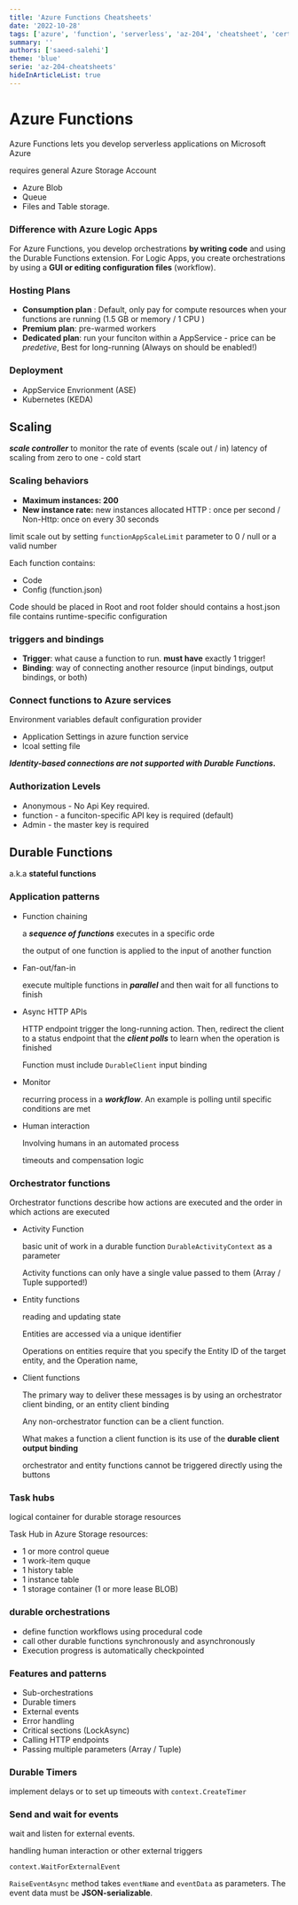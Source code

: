 ```yaml
---
title: 'Azure Functions Cheatsheets'
date: '2022-10-28'
tags: ['azure', 'function', 'serverless', 'az-204', 'cheatsheet', 'certification', 'exam']
summary: ''
authors: ['saeed-salehi']
theme: 'blue'
serie: 'az-204-cheatsheets'
hideInArticleList: true
---
```


# Azure Functions

Azure Functions lets you develop serverless applications on Microsoft Azure

requires general Azure Storage Account

- Azure Blob
- Queue
- Files and Table storage.

### Difference with Azure Logic Apps

For Azure Functions, you develop orchestrations **by writing code** and using the Durable Functions extension.
For Logic Apps, you create orchestrations by using a **GUI or editing configuration files** (workflow).

### Hosting Plans

- **Consumption plan** : Default, only pay for compute resources when your functions are running (1.5 GB or memory / 1 CPU )
- **Premium plan**: pre-warmed workers
- **Dedicated plan**: run your funciton within a AppService - price can be _predetive_, Best for long-running (Always on should be enabled!)

### Deployment

- AppService Envrionment (ASE)
- Kubernetes (KEDA)

## Scaling

**_scale controller_** to monitor the rate of events (scale out / in)
latency of scaling from zero to one - cold start

### Scaling behaviors

- **Maximum instances: 200**
- **New instance rate:** new instances allocated HTTP : once per second / Non-Http: once on every 30 seconds

limit scale out by setting `functionAppScaleLimit` parameter to 0 / null or a valid number

Each function contains:

- Code
- Config (function.json)

Code should be placed in Root and root folder should contains a
host.json file contains runtime-specific configuration

### triggers and bindings

- **Trigger**: what cause a function to run. **must have** exactly 1 trigger!
- **Binding**: way of connecting another resource (input bindings, output bindings, or both)

### Connect functions to Azure services

Environment variables default configuration provider

- Application Settings in azure function service
- lcoal setting file

**_Identity-based connections are not supported with Durable Functions._**

### Authorization Levels

- Anonymous - No Api Key required.
- function - a funciton-specific API key is required (default)
- Admin - the master key is required

## Durable Functions

a.k.a **stateful functions**

### Application patterns

- Function chaining

  a **_sequence of functions_** executes in a specific orde

  the output of one function is applied to the input of another function

- Fan-out/fan-in

  execute multiple functions in **_parallel_** and then wait for all functions to finish

- Async HTTP APIs

  HTTP endpoint trigger the long-running action. Then, redirect the client to a status endpoint that the **_client polls_** to learn when the operation is
  finished

  Function must include `DurableClient` input binding

- Monitor

  recurring process in a **_workflow_**. An example is polling until specific conditions are met

- Human interaction

  Involving humans in an automated process

  timeouts and compensation logic

### Orchestrator functions

Orchestrator functions describe how actions are executed and the order in which actions are executed

- Activity Function

  basic unit of work in a durable function
  `DurableActivityContext` as a parameter

  Activity functions can only have a single value passed to them (Array / Tuple supported!)

- Entity functions

  reading and updating state

  Entities are accessed via a unique identifier

  Operations on entities require that you specify the Entity ID of the target entity, and the Operation name,

- Client functions

  The primary way to deliver these messages is by using an orchestrator client binding, or an entity client binding

  Any non-orchestrator function can be a client function.

  What makes a function a client function is its use of the **durable client output binding**

  orchestrator and entity functions cannot be triggered directly using the buttons

### Task hubs

logical container for durable storage resources

Task Hub in Azure Storage resources:

- 1 or more control queue
- 1 work-item quque
- 1 history table
- 1 instance table
- 1 storage container (1 or more lease BLOB)

### durable orchestrations

- define function workflows using procedural code
- call other durable functions synchronously and asynchronously
- Execution progress is automatically checkpointed

### Features and patterns

- Sub-orchestrations
- Durable timers
- External events
- Error handling
- Critical sections (LockAsync)
- Calling HTTP endpoints
- Passing multiple parameters (Array / Tuple)

### Durable Timers

implement delays or to set up timeouts with
`context.CreateTimer`

### Send and wait for events

wait and listen for external events.

handling human interaction or other external triggers

`context.WaitForExternalEvent`

`RaiseEventAsync` method takes `eventName` and `eventData` as parameters. The event data must be **JSON-serializable**.
